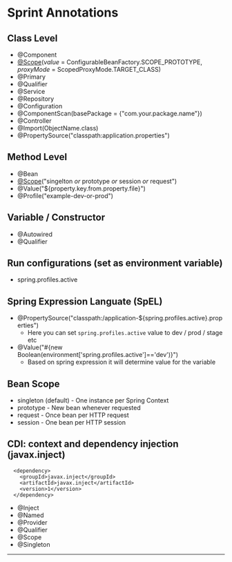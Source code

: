 # Sprint Annotations

## Class Level
- @Component
- [@Scope](#bean-scope)(*value* = ConfigurableBeanFactory.SCOPE_PROTOTYPE, *proxyMode* = ScopedProxyMode.TARGET_CLASS)
- @Primary
- @Qualifier
- @Service
- @Repository
- @Configuration
- @ComponentScan(basePackage = {"com.your.package.name"})
- @Controller
- @Import(ObjectName.class)
- @PropertySource("classpath:application.properties")

## Method Level
- @Bean
- [@Scope](#bean-scope)("singelton *or* prototype *or* session *or* request")
- @Value("${property.key.from.property.file}")
- @Profile("example-dev-or-prod")

## Variable / Constructor
- @Autowired
- @Qualifier

## Run configurations (set as environment variable)
- spring.profiles.active

## Spring Expression Languate (SpEL)
- @PropertySource("classpath:/application-${spring.profiles.active}.properties")
	- Here you can set `spring.profiles.active` value to dev / prod / stage etc
- @Value("#{new Boolean(environment['spring.profiles.active']=='dev')}")
	- Based on spring expression it will determine value for the variable

## <a name="bean-scope"></a>Bean Scope
- singleton (default) - One instance per Spring Context
- prototype - New bean whenever requested
- request - Once bean per HTTP request
- session - One bean per HTTP session

## CDI: context and dependency injection (javax.inject)
```
  <dependency>
    <groupId>javax.inject</groupId>
    <artifactId>javax.inject</artifactId>
    <version>1</version>
  </dependency>
```
- @Inject
- @Named
- @Provider
- @Qualifier
- @Scope
- @Singleton

<hr>

